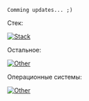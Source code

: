 ```
Comming updates... ;)
```


Стек:

[![Stack](https://skillicons.dev/icons?i=py,fastapi,docker,postman,flask,redis,postgres,rabbitmq,mongodb,mysql,elasticsearch,git,gitlab,cpp,cs,php,wordpress&perline=50)]()

Остальное:

[![Other](https://skillicons.dev/icons?i=html,css,bootstrap,less,sass,arduino,p5js&perline=50)]()

Операционные системы:

[![Other](https://skillicons.dev/icons?i=windows,linux,kali,ubuntu&perline=50)]()
